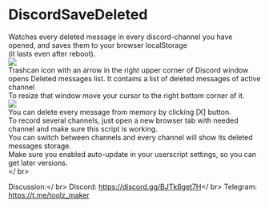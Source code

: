 # DiscordSaveDeleted
Watches every deleted message in every discord-channel you have opened, and saves them to your browser localStorage<br/>(it lasts even after reboot).<br/>
<img src="https://i.imgur.com/mevO18t.png"><br/>
Trashcan icon with an arrow in the right upper corner of Discord window opens Deleted messages list. It contains a list of deleted messages of active channel<br/>
To resize that window move your cursor to the right bottom corner of it.<br/>
<img src="https://i.imgur.com/jUr3gxc.gif"><br/>
You can delete every message from memory by clicking [X] button.<br/>
To record several channels, just open a new browser tab with needed channel and make sure this script is working.<br/>
You can switch between channels and every channel will show its deleted messages storage.<br/>
Make sure you enabled auto-update in your userscript settings, so you can get later versions.<br/></ br>

Discussion:</ br>
Discord: <a>https://discord.gg/BJTk6get7H</a></ br>
Telegram: <a>https://t.me/toolz_maker</a>
